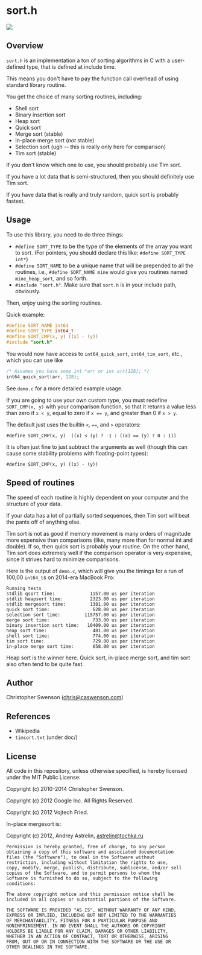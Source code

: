 sort.h
======

<img src="https://api.travis-ci.org/swenson/sort.png" />

Overview
--------

`sort.h` is an implementation a ton of sorting algorithms in C with a
user-defined type, that is defined at include time.

This means you don't have to pay the function call overhead of using
standard library routine.

You get the choice of many sorting routines, including:

* Shell sort
* Binary insertion sort
* Heap sort
* Quick sort
* Merge sort (stable)
* In-place merge sort (*not* stable)
* Selection sort (ugh -- this is really only here for comparison)
* Tim sort (stable)

If you don't know which one to use, you should probably use Tim sort.

If you have a lot data that is semi-structured, then you should definitely use Tim sort.

If you have data that is really and truly random, quick sort is probably fastest.


Usage
-----

To use this library, you need to do three things:

* `#define SORT_TYPE` to be the type of the elements of the array you
  want to sort. (For pointers, you should declare this like: `#define SORT_TYPE int*`)
* `#define SORT_NAME` to be a unique name that will be prepended to all
  the routines, i.e., `#define SORT_NAME mine` would give you routines
  named `mine_heap_sort`, and so forth.
* `#include "sort.h"`.  Make sure that `sort.h` is in your include path,
  obviously.

Then, enjoy using the sorting routines.

Quick example:

```c
#define SORT_NAME int64
#define SORT_TYPE int64_t
#define SORT_CMP(x, y) ((x) - (y))
#include "sort.h"
```

You would now have access to `int64_quick_sort`, `int64_tim_sort`, etc.,
which you can use like

```c
/* Assumes you have some int *arr or int arr[128]; */
int64_quick_sort(arr, 128);
```

See `demo.c` for a more detailed example usage.

If you are going to use your own custom type, you must redefine
`SORT_CMP(x, y)` with your comparison function, so that it returns
a value less than zero if `x < y`, equal to zero if `x == y`, and
greater than 0 if `x > y`.

The default just uses the builtin `<`, `==`, and `>` operators:

`#define SORT_CMP(x, y)  ((x) < (y) ? -1 : ((x) == (y) ? 0 : 1))`

It is often just fine to just subtract the arguments as well (though
this can cause some stability problems with floating-point types):

`#define SORT_CMP(x, y) ((x) - (y))`

Speed of routines
-----------------

The speed of each routine is highly dependent on your computer and the
structure of your data.

If your data has a lot of partially sorted sequences, then Tim sort
will beat the pants off of anything else.

Tim sort is not as good if memory movement is many orders of magnitude more
expensive than comparisons (like, many more than for normal int and double).
If so, then quick sort is probably your routine.  On the other hand, Tim
sort does extremely well if the comparison operator is very expensive,
since it strives hard to minimize comparisons.

Here is the output of `demo.c`, which will give you the timings for a run of
100,00 `int64_t`s on 2014-era MacBook Pro:

```
Running tests
stdlib qsort time:             1157.00 us per iteration
stdlib heapsort time:          2323.00 us per iteration
stdlib mergesort time:         1381.00 us per iteration
quick sort time:                628.00 us per iteration
selection sort time:         115757.00 us per iteration
merge sort time:                733.00 us per iteration
binary insertion sort time:   10409.00 us per iteration
heap sort time:                 481.00 us per iteration
shell sort time:                774.00 us per iteration
tim sort time:                  729.00 us per iteration
in-place merge sort time:       658.00 us per iteration
```

Heap sort is the winner here.
Quick sort, in-place merge sort, and tim sort also often tend to be quite fast.

Author
------
Christopher Swenson (chris@caswenson.com)


References
----------

* Wikipedia
* `timsort.txt` (under doc/)


License
-------

All code in this repository, unless otherwise specified, is hereby
licensed under the MIT Public License:

Copyright (c) 2010-2014 Christopher Swenson.

Copyright (c) 2012 Google Inc. All Rights Reserved.

Copyright (c) 2012 Vojtech Fried.

In-place mergesort is:

Copyright (c) 2012, Andrey Astrelin, astrelin@tochka.ru

	Permission is hereby granted, free of charge, to any person
	obtaining a copy of this software and associated documentation
	files (the "Software"), to deal in the Software without
	restriction, including without limitation the rights to use,
	copy, modify, merge, publish, distribute, sublicense, and/or sell
	copies of the Software, and to permit persons to whom the
	Software is furnished to do so, subject to the following
	conditions:

	The above copyright notice and this permission notice shall be
	included in all copies or substantial portions of the Software.

	THE SOFTWARE IS PROVIDED "AS IS", WITHOUT WARRANTY OF ANY KIND,
	EXPRESS OR IMPLIED, INCLUDING BUT NOT LIMITED TO THE WARRANTIES
	OF MERCHANTABILITY, FITNESS FOR A PARTICULAR PURPOSE AND
	NONINFRINGEMENT. IN NO EVENT SHALL THE AUTHORS OR COPYRIGHT
	HOLDERS BE LIABLE FOR ANY CLAIM, DAMAGES OR OTHER LIABILITY,
	WHETHER IN AN ACTION OF CONTRACT, TORT OR OTHERWISE, ARISING
	FROM, OUT OF OR IN CONNECTION WITH THE SOFTWARE OR THE USE OR
	OTHER DEALINGS IN THE SOFTWARE.

